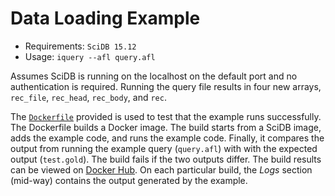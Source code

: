 # Data Loading Example

* Requirements: `SciDB 15.12`
* Usage: `iquery --afl query.afl`

Assumes SciDB is running on the localhost on the default port and no authentication is required. Running the query file results in four new arrays, `rec_file`, `rec_head`, `rec_body`,  and `rec`.

The [`Dockerfile`](Dockerfile) provided is used to test that the example runs successfully. The Dockerfile builds a Docker image. The build starts from a SciDB image, adds the example code, and runs the example code. Finally, it compares the output from running the example query (`query.afl`) with with the expected output (`test.gold`). The build fails if the two outputs differ. The build results can be viewed on [Docker Hub](https://hub.docker.com/r/rvernica/scidb-examples/builds/). On each particular build, the *Logs* section (mid-way) contains the output generated by the example.
